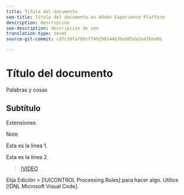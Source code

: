 ```yaml
---
title: Título del documento
seo-title: Título del documento en Adobe Experience Platform
description: descripción
seo-description: descripción de seo
translation-type: tm+mt
source-git-commit: cd7c10fa789cf749296144b36e805da2ed76be8b

---
```



# Título del documento

Palabras y cosas

## Subtítulo

Extensiones

> [!NOTE]
> 
> Esta es la línea 1.
>
> Esta es la línea 2.

> [!VIDEO](https://youtu.be/ypS_CKym5NQ)

Elija Edición > [!UICONTROL Processing Rules] para hacer algo. Utilice [!DNL Microsoft Visual Code].
